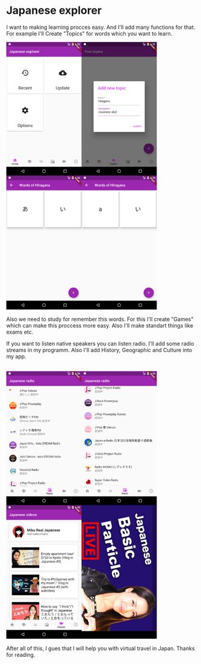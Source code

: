 # Japanese explorer
I want to making learning procces easy. And I'll add many functions for that. 
For example I'll Create "Topics" for words which you want to learn. 

<img src="preview/MainPage.png" width="200" align="left"/>
<img src="preview/Add topic.png" width="200" align="left"/>
<img src="preview/Words.png" width="200" align="left"/>
<img src="preview/Words(choosen).png" width="200"/>

Also we need to study for remember this words. For this I'll create "Games" which can make this proccess more easy. Also I'll make standart things like exams etc.

If you want to listen native speakers you can listen radio. I'll add some radio streams in my programm. Also I'll add History, Geographic and Culture into my app. 

<br/>
<img src="preview/Radio 0.png" width="200" align="left"/>
<img src="preview/Radio 1.png" width="200" align="left"/>
<img src="preview/Videos.png" width="200" align="left"/>
<img src="preview/VideoScreen.png" width="200"/>
<br/>

After all of this, I gues that I will help you with virtual travel in Japan. 
Thanks for reading.
